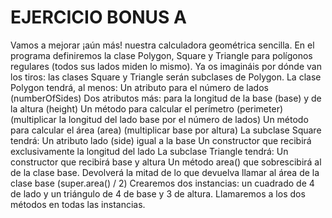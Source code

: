# EJERCICIO BONUS A
Vamos a mejorar ¡aún más! nuestra calculadora geométrica sencilla. En el programa definiremos la clase Polygon, Square y Triangle para polígonos regulares (todos sus lados miden lo mismo). Ya os imagináis por dónde van los tiros: las clases Square y Triangle serán subclases de Polygon. La clase Polygon tendrá, al menos:
Un atributo para el número de lados (numberOfSides)
Dos atributos más: para la longitud de la base (base) y de la altura (height)
Un método para calcular el perímetro (perimeter) (multiplicar la longitud del lado base por el número de lados)
Un método para calcular el área (area) (multiplicar base por altura)
La subclase Square tendrá:
Un atributo lado (side) igual a la base
Un constructor que recibirá exclusivamente la longitud del lado
La subclase Triangle tendrá:
Un constructor que recibirá base y altura
Un método area() que sobrescibirá al de la clase base. Devolverá la mitad de lo que devuelva llamar al área de la clase base (super.area() / 2)
Crearemos dos instancias: un cuadrado de 4 de lado y un triángulo de 4 de base y 3 de altura. Llamaremos a los dos métodos en todas las instancias.